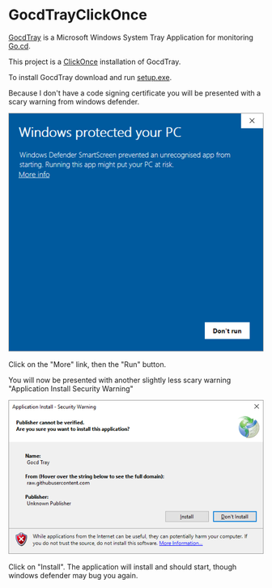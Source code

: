 # GocdTrayClickOnce

[GocdTray](https://github.com/matroberts/GocdTray) is a Microsoft Windows System Tray Application for monitoring [Go.cd](https://www.gocd.org/).

This project is a [ClickOnce](https://en.wikipedia.org/wiki/ClickOnce) installation of GocdTray.

To install GocdTray download and run [setup.exe](https://raw.githubusercontent.com/matroberts/GocdTrayClickOnce/master/setup.exe).

Because I don't have a code signing certificate you will be presented with a scary warning from windows defender.

![Windows Defender](Images/windows-defender.png?raw=true "Windows Defender")

Click on the "More" link, then the "Run" button.

You will now be presented with another slightly less scary warning "Application Install Security Warning"

![Application Install](Images/application-install.png?raw=true "Application Install")

Click on "Install".  The application will install and should start, though windows defender may bug you again.
